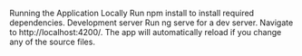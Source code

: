 Running the Application Locally
Run npm install to install required dependencies.
Development server
Run ng serve for a dev server. Navigate to http://localhost:4200/. The app will automatically reload if you change any of the source files.
